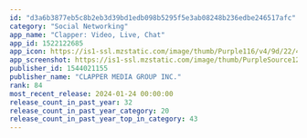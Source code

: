 ```yaml
---
id: "d3a6b3877eb5c8b2eb3d39bd1edb098b5295f5e3ab08248b236edbe246517afc"
category: "Social Networking"
app_name: "Clapper: Video, Live, Chat"
app_id: 1522122685
app_icon: https://is1-ssl.mzstatic.com/image/thumb/Purple116/v4/9d/22/49/9d22498b-0ba4-18f8-fd3f-4c5982771d6b/AppIcon-0-0-1x_U007emarketing-0-0-0-7-0-0-sRGB-0-0-0-GLES2_U002c0-512MB-85-220-0-0.png/1024x1024bb.png
app_screenshot: https://is1-ssl.mzstatic.com/image/thumb/PurpleSource122/v4/51/07/0e/51070ec9-a733-7d08-9e6b-fe3053abb27d/c8da3b26-f095-4c82-a163-789dda9a6fec_iOS6.5_veteran.png/1242x2688bb.png
publisher_id: 1544021155
publisher_name: "CLAPPER MEDIA GROUP INC."
rank: 84
most_recent_release: 2024-01-24 00:00:00
release_count_in_past_year: 32
release_count_in_past_year_category: 20
release_count_in_past_year_top_in_category: 43
---
```

